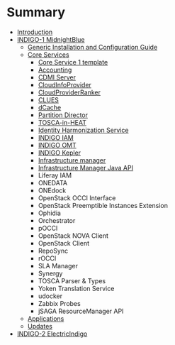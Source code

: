 # Summary

* [Introduction](README.md)
* [INDIGO-1 MidnightBlue](chapter1.md)
   * [Generic Installation and Configuration Guide](generic_installation_and_configuration_guide_1.md)
   * [Core Services](core_services_indigo1.md)
       * [Core Service 1 template](core_service_1_template.md)
       * [Accounting](indigo1/accounting1.md)
       * [CDMI Server](indigo1/cdmi1.md)
       * [CloudInfoProvider](indigo1/cip1.md)
       * [CloudProviderRanker](indigo1/cpr1.md)
       * [CLUES](indigo1/clues1.md)
       * [dCache](indigo1/dcache1.md)
       * [Partition Director](indigo1/dynpart1.md)
       * [TOSCA-in-HEAT](indigo1/heat-translator1.md)
       * [Identity Harmonization Service](indigo1/idh1.md)
       * [INDIGO IAM](indigo1/iam1.md)
       * [INDIGO OMT](indigo1/omt1.md)
       * [INDIGO Kepler](indigo1/kepler1.md)
       * [Infrastructure manager](indigo1/im1.md)
       * [Infrastructure Manager Java API](indigo1/imjavaapi1.md)
       * Liferay IAM
       * ONEDATA
       * ONEdock
       * OpenStack OCCI Interface
       * OpenStack Preemptible Instances Extension
       * Ophidia
       * Orchestrator
       * pOCCI
       * OpenStack NOVA Client
       * OpenStack Client
       * RepoSync
       * rOCCI
       * SLA Manager
       * Synergy
       * TOSCA Parser & Types
       * Yoken Translation Service
       * udocker
       * Zabbix Probes
       * jSAGA ResourceManager API
   * [Applications](applications_indigo1.md)
   * [Updates](updates_indigo1.md)
* [INDIGO-2 ElectricIndigo](chapter2.md)

